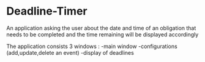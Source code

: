 # Deadline-Timer
An application asking the user about the date and time of an obligation that needs to be completed and the
time remaining will be displayed accordingly 

The application consists 3 windows :
-main window 
-configurations (add,update,delete an event)
-display of deadlines
